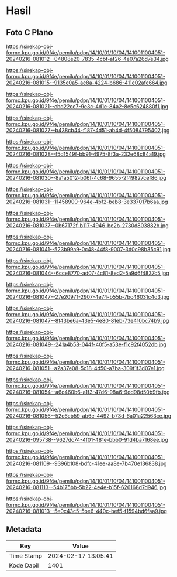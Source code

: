 # Hasil

## Foto C Plano

https://sirekap-obj-formc.kpu.go.id/9f4e/pemilu/pdpr/14/10/01/10/04/1410011004051-20240216-081012--04808e20-7835-4cbf-af26-4e07a26d7e34.jpg

https://sirekap-obj-formc.kpu.go.id/9f4e/pemilu/pdpr/14/10/01/10/04/1410011004051-20240216-081015--9135e0a5-ae8a-4224-b686-411e02afe664.jpg

https://sirekap-obj-formc.kpu.go.id/9f4e/pemilu/pdpr/14/10/01/10/04/1410011004051-20240216-081021--cbd22cc7-9e3c-4d1e-84a2-8e5c624880f1.jpg

https://sirekap-obj-formc.kpu.go.id/9f4e/pemilu/pdpr/14/10/01/10/04/1410011004051-20240216-081027--b438cb44-f187-4d51-ab4d-4f5084795402.jpg

https://sirekap-obj-formc.kpu.go.id/9f4e/pemilu/pdpr/14/10/01/10/04/1410011004051-20240216-081028--f5d1549f-bb91-4975-8f3a-232e68c84a19.jpg

https://sirekap-obj-formc.kpu.go.id/9f4e/pemilu/pdpr/14/10/01/10/04/1410011004051-20240216-081030--8a1a5012-b06f-4c68-9655-2f49827cef86.jpg

https://sirekap-obj-formc.kpu.go.id/9f4e/pemilu/pdpr/14/10/01/10/04/1410011004051-20240216-081031--11458900-964e-4bf2-beb8-3e337017b6aa.jpg

https://sirekap-obj-formc.kpu.go.id/9f4e/pemilu/pdpr/14/10/01/10/04/1410011004051-20240216-081037--0b67172f-b117-4946-be2b-2730d803882b.jpg

https://sirekap-obj-formc.kpu.go.id/9f4e/pemilu/pdpr/14/10/01/10/04/1410011004051-20240216-081041--523b99a9-0c48-44f8-9007-3d0c98b35c91.jpg

https://sirekap-obj-formc.kpu.go.id/9f4e/pemilu/pdpr/14/10/01/10/04/1410011004051-20240216-081044--6cce8770-ad07-4c81-8ed2-5a9d6f4837c5.jpg

https://sirekap-obj-formc.kpu.go.id/9f4e/pemilu/pdpr/14/10/01/10/04/1410011004051-20240216-081047--27e20971-2907-4e74-b55b-7bc46031c4d3.jpg

https://sirekap-obj-formc.kpu.go.id/9f4e/pemilu/pdpr/14/10/01/10/04/1410011004051-20240216-081047--8f43be6a-43e5-4e80-81eb-73e410bc74b9.jpg

https://sirekap-obj-formc.kpu.go.id/9f4e/pemilu/pdpr/14/10/01/10/04/1410011004051-20240216-081049--241a4b58-044f-40f5-a53e-f1c92f4052db.jpg

https://sirekap-obj-formc.kpu.go.id/9f4e/pemilu/pdpr/14/10/01/10/04/1410011004051-20240216-081051--a2a37e08-5c18-4d50-a7ba-309f1f3d07e1.jpg

https://sirekap-obj-formc.kpu.go.id/9f4e/pemilu/pdpr/14/10/01/10/04/1410011004051-20240216-081054--a6c460b6-a1f3-47d6-98a6-9dd98d50b9fb.jpg

https://sirekap-obj-formc.kpu.go.id/9f4e/pemilu/pdpr/14/10/01/10/04/1410011004051-20240216-081056--52c6cb59-ab6e-4492-b73d-6a01a22563ce.jpg

https://sirekap-obj-formc.kpu.go.id/9f4e/pemilu/pdpr/14/10/01/10/04/1410011004051-20240216-095738--9627dc74-4f01-481e-bbb0-91d4ba7168ee.jpg

https://sirekap-obj-formc.kpu.go.id/9f4e/pemilu/pdpr/14/10/01/10/04/1410011004051-20240216-081109--9396b108-bdfc-41ee-aa8e-7b470e136838.jpg

https://sirekap-obj-formc.kpu.go.id/9f4e/pemilu/pdpr/14/10/01/10/04/1410011004051-20240216-081113--54b175bb-5b22-4e4e-b15f-626168d7d946.jpg

https://sirekap-obj-formc.kpu.go.id/9f4e/pemilu/pdpr/14/10/01/10/04/1410011004051-20240216-081013--5e0c43c5-5be6-440c-bef5-f1594bd6faa9.jpg


## Metadata

| Key        | Value               |
| ---------- | ------------------- |
| Time Stamp | 2024-02-17 13:05:41 |
| Kode Dapil | 1401                |



